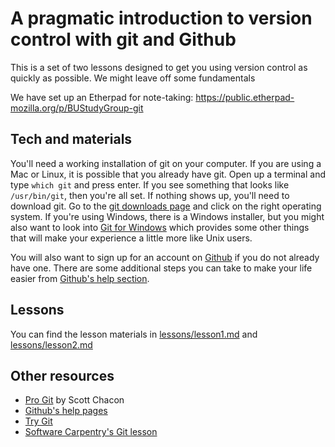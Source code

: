 # A pragmatic introduction to version control with git and Github

This is a set of two lessons designed to get you using version control as quickly as possible. We might leave off some fundamentals

We have set up an Etherpad for note-taking: <https://public.etherpad-mozilla.org/p/BUStudyGroup-git>

## Tech and materials

You'll need a working installation of git on your computer. If you are using a Mac or Linux, it is possible that you already have git. Open up a terminal and type `which git` and press enter. If you see something that looks like `/usr/bin/git`, then you're all set. If nothing shows up, you'll need to download git. Go to the [git downloads page](https://git-scm.com/downloads) and click on the right operating system. If you're using Windows, there is a Windows installer, but you might also want to look into [Git for Windows](https://git-for-windows.github.io) which provides some other things that will make your experience a little more like Unix users.

You will also want to sign up for an account on [Github](https://github.com) if you do not already have one. There are some additional steps you can take to make your life easier from [Github's help section](https://help.github.com/articles/set-up-git/).

## Lessons

You can find the lesson materials in [lessons/lesson1.md](lessons/lesson1.md) and [lessons/lesson2.md](lessons/lesson2.md)

## Other resources

- [Pro Git](https://git-scm.com/book/en/v2) by Scott Chacon
- [Github's help pages](https://help.github.com)
- [Try Git](https://try.github.io/levels/1/challenges/1)
- [Software Carpentry's Git lesson](http://swcarpentry.github.io/git-novice/)
